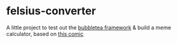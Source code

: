# felsius-converter

A little project to test out the [bubbletea framework](https://github.com/charmbracelet/bubbletea) & build a meme calculator, based on [this comic](https://xkcd.com/1923/)
